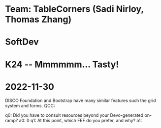 # Team: TableCorners (Sadi Nirloy, Thomas Zhang) 
# SoftDev 
# K24 -- Mmmmmm... Tasty! 
# 2022-11-30

DISCO
Foundation and Bootstrap have many similar features such the grid system and forms. 
QCC:


q0: Did you have to consult resources beyond your Devo-generated on-ramp?
a0: 0
q1: At this point, which FEF do you prefer, and why?
a1: 
